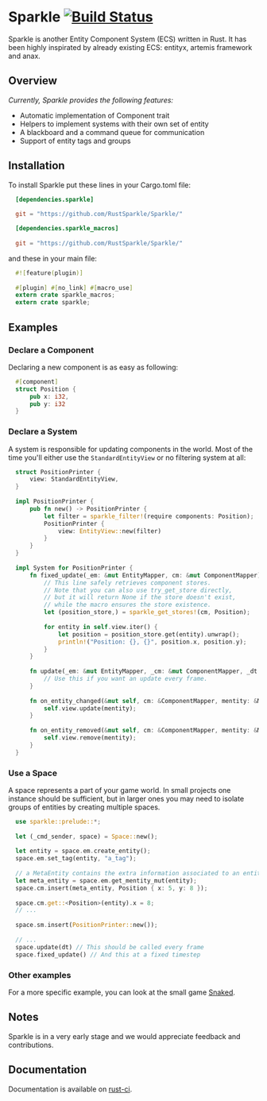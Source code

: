 Sparkle [![Build Status](https://travis-ci.org/RustSparkle/Sparkle.svg)](https://travis-ci.org/RustSparkle/Sparkle)
=======

Sparkle is another Entity Component System (ECS) written in Rust. It has been highly inspirated
by already existing ECS: entityx, artemis framework and anax.

## Overview

*Currently, Sparkle provides the following features:*

- Automatic implementation of Component trait
- Helpers to implement systems with their own set of entity
- A blackboard and a command queue for communication
- Support of entity tags and groups

## Installation

To install Sparkle put these lines in your Cargo.toml file:

```toml
  [dependencies.sparkle]
  
  git = "https://github.com/RustSparkle/Sparkle/"

  [dependencies.sparkle_macros]
  
  git = "https://github.com/RustSparkle/Sparkle/"
```

and these in your main file:

```rust
  #![feature(plugin)]
  
  #[plugin] #[no_link] #[macro_use]
  extern crate sparkle_macros;
  extern crate sparkle;
```

## Examples

### Declare a Component

Declaring a new component is as easy as following:

```rust
  #[component]
  struct Position {
      pub x: i32,
      pub y: i32
  }
```

### Declare a System

A system is responsible for updating components in the world. Most of the time you'll either use the `StandardEntityView` or no filtering system at all:

```rust
  struct PositionPrinter {
      view: StandardEntityView,
  }
  
  impl PositionPrinter {
      pub fn new() -> PositionPrinter {
          let filter = sparkle_filter!(require components: Position);
          PositionPrinter {
              view: EntityView::new(filter)
          }
      }
  }
  
  impl System for PositionPrinter {
      fn fixed_update(_em: &mut EntityMapper, cm: &mut ComponentMapper) {
          // This line safely retrieves component stores.
          // Note that you can also use try_get_store directly,
          // but it will return None if the store doesn't exist,
          // while the macro ensures the store existence.
          let (position_store,) = sparkle_get_stores!(cm, Position);
          
          for entity in self.view.iter() {
              let position = position_store.get(entity).unwrap();
              println!("Position: {}, {}", position.x, position.y);
          }
      }
      
      fn update(_em: &mut EntityMapper, _cm: &mut ComponentMapper, _dt: f32) {
          // Use this if you want an update every frame.
      }
      
      fn on_entity_changed(&mut self, cm: &ComponentMapper, mentity: &MetaEntity) {
          self.view.update(mentity);
      }
      
      fn on_entity_removed(&mut self, cm: &ComponentMapper, mentity: &MetaEntity) {
          self.view.remove(mentity);
      }
  }
```

### Use a Space

A space represents a part of your game world. In small projects one instance should be sufficient, but in larger ones you may need to isolate groups of entities by creating multiple spaces.

```rust
  use sparkle::prelude::*;
  
  let (_cmd_sender, space) = Space::new();
  
  let entity = space.em.create_entity();
  space.em.set_tag(entity, "a_tag");
  
  // a MetaEntity contains the extra information associated to an entity.
  let meta_entity = space.em.get_mentity_mut(entity);
  space.cm.insert(meta_entity, Position { x: 5, y: 8 });
  
  space.cm.get::<Position>(entity).x = 8;
  // ...
  
  space.sm.insert(PositionPrinter::new());
  
  // ...
  space.update(dt) // This should be called every frame
  space.fixed_update() // And this at a fixed timestep
```

### Other examples

For a more specific example, you can look at the small game [Snaked](https://github.com/RustSparkle/Snaked).

## Notes

Sparkle is in a very early stage and we would appreciate feedback and contributions.

## Documentation

Documentation is available on [rust-ci](http://rust-ci.org/RustSparkle/Sparkle/doc/sparkle/index.html).
